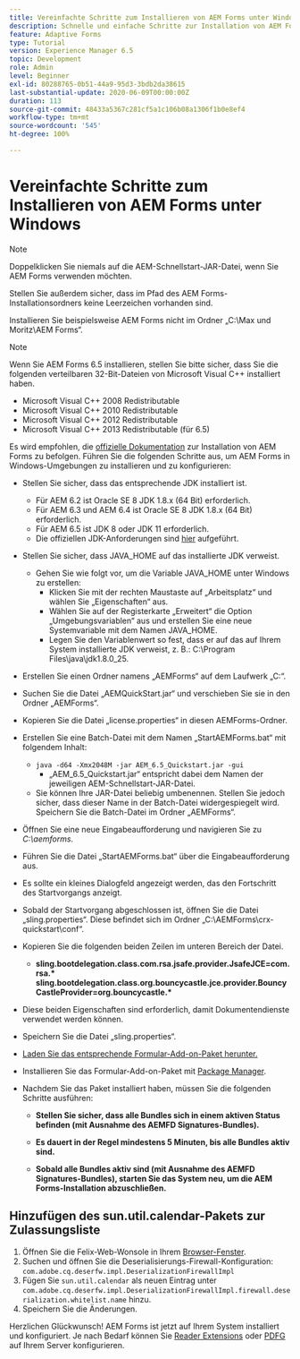 ```yaml
---
title: Vereinfachte Schritte zum Installieren von AEM Forms unter Windows
description: Schnelle und einfache Schritte zur Installation von AEM Forms unter Windows
feature: Adaptive Forms
type: Tutorial
version: Experience Manager 6.5
topic: Development
role: Admin
level: Beginner
exl-id: 80288765-0b51-44a9-95d3-3bdb2da38615
last-substantial-update: 2020-06-09T00:00:00Z
duration: 113
source-git-commit: 48433a5367c281cf5a1c106b08a1306f1b0e8ef4
workflow-type: tm+mt
source-wordcount: '545'
ht-degree: 100%

---
```


# Vereinfachte Schritte zum Installieren von AEM Forms unter Windows

>[!NOTE]
>
>Doppelklicken Sie niemals auf die AEM-Schnellstart-JAR-Datei, wenn Sie AEM Forms verwenden möchten.
>
>Stellen Sie außerdem sicher, dass im Pfad des AEM Forms-Installationsordners keine Leerzeichen vorhanden sind.
>
>Installieren Sie beispielsweise AEM Forms nicht im Ordner „C:\Max und Moritz\AEM Forms“.

>[!NOTE]
>
>Wenn Sie AEM Forms 6.5 installieren, stellen Sie bitte sicher, dass Sie die folgenden verteilbaren 32-Bit-Dateien von Microsoft Visual C++ installiert haben.
>
>* Microsoft Visual C++ 2008 Redistributable
>* Microsoft Visual C++ 2010 Redistributable
>* Microsoft Visual C++ 2012 Redistributable
>* Microsoft Visual C++ 2013 Redistributable (für 6.5)

Es wird empfohlen, die [offizielle Dokumentation](https://helpx.adobe.com/de/experience-manager/6-3/forms/using/installing-configuring-aem-forms-osgi.html) zur Installation von AEM Forms zu befolgen. Führen Sie die folgenden Schritte aus, um AEM Forms in Windows-Umgebungen zu installieren und zu konfigurieren:

* Stellen Sie sicher, dass das entsprechende JDK installiert ist.
   * Für AEM 6.2 ist Oracle SE 8 JDK 1.8.x (64 Bit) erforderlich.
   * Für AEM 6.3 und AEM 6.4 ist Oracle SE 8 JDK 1.8.x (64 Bit) erforderlich.
   * Für AEM 6.5 ist JDK 8 oder JDK 11 erforderlich.
   * Die offiziellen JDK-Anforderungen sind [hier](https://experienceleague.adobe.com/docs/experience-manager-65/deploying/introduction/technical-requirements.html?lang=de) aufgeführt.
* Stellen Sie sicher, dass JAVA_HOME auf das installierte JDK verweist.
   * Gehen Sie wie folgt vor, um die Variable JAVA_HOME unter Windows zu erstellen:
      * Klicken Sie mit der rechten Maustaste auf „Arbeitsplatz“ und wählen Sie „Eigenschaften“ aus.
      * Wählen Sie auf der Registerkarte „Erweitert“ die Option „Umgebungsvariablen“ aus und erstellen Sie eine neue Systemvariable mit dem Namen JAVA_HOME.
      * Legen Sie den Variablenwert so fest, dass er auf das auf Ihrem System installierte JDK verweist, z. B.: C:\Program Files\java\jdk1.8.0_25.

* Erstellen Sie einen Ordner namens „AEMForms“ auf dem Laufwerk „C:“.
* Suchen Sie die Datei „AEMQuickStart.jar“ und verschieben Sie sie in den Ordner „AEMForms“.
* Kopieren Sie die Datei „license.properties“ in diesen AEMForms-Ordner.
* Erstellen Sie eine Batch-Datei mit dem Namen „StartAEMForms.bat“ mit folgendem Inhalt:
   * `java -d64 -Xmx2048M -jar AEM_6.5_Quickstart.jar -gui`
      * „AEM_6.5_Quickstart.jar“ entspricht dabei dem Namen der jeweiligen AEM-Schnellstart-JAR-Datei.
   * Sie können Ihre JAR-Datei beliebig umbenennen. Stellen Sie jedoch sicher, dass dieser Name in der Batch-Datei widergespiegelt wird. Speichern Sie die Batch-Datei im Ordner „AEMForms“.

* Öffnen Sie eine neue Eingabeaufforderung und navigieren Sie zu _C:\aemforms_.

* Führen Sie die Datei „StartAEMForms.bat“ über die Eingabeaufforderung aus.

* Es sollte ein kleines Dialogfeld angezeigt werden, das den Fortschritt des Startvorgangs anzeigt.

* Sobald der Startvorgang abgeschlossen ist, öffnen Sie die Datei „sling.properties“. Diese befindet sich im Ordner „C:\AEMForms\crx-quickstart\conf“.

* Kopieren Sie die folgenden beiden Zeilen im unteren Bereich der Datei.
   * **sling.bootdelegation.class.com.rsa.jsafe.provider.JsafeJCE=com.rsa.&#42;** **sling.bootdelegation.class.org.bouncycastle.jce.provider.BouncyCastleProvider=org.bouncycastle.&#42;**
* Diese beiden Eigenschaften sind erforderlich, damit Dokumentendienste verwendet werden können.
* Speichern Sie die Datei „sling.properties“.
* [Laden Sie das entsprechende Formular-Add-on-Paket herunter.](https://experienceleague.adobe.com/docs/experience-manager-release-information/aem-release-updates/forms-updates/aem-forms-releases.html?lang=de)
* Installieren Sie das Formular-Add-on-Paket mit [Package Manager](http://localhost:4502/crx/packmgr/index.jsp).
* Nachdem Sie das Paket installiert haben, müssen Sie die folgenden Schritte ausführen:

   * **Stellen Sie sicher, dass alle Bundles sich in einem aktiven Status befinden (mit Ausnahme des AEMFD Signatures-Bundles).**
   * **Es dauert in der Regel mindestens 5 Minuten, bis alle Bundles aktiv sind.**

   * **Sobald alle Bundles aktiv sind (mit Ausnahme des AEMFD Signatures-Bundles), starten Sie das System neu, um die AEM Forms-Installation abzuschließen.**

## Hinzufügen des sun.util.calendar-Pakets zur Zulassungsliste

1. Öffnen Sie die Felix-Web-Wonsole in Ihrem [Browser-Fenster](http://localhost:4502/system/console/configMgr).
1. Suchen und öffnen Sie die Deserialisierungs-Firewall-Konfiguration: `com.adobe.cq.deserfw.impl.DeserializationFirewallImpl`
1. Fügen Sie `sun.util.calendar` als neuen Eintrag unter `com.adobe.cq.deserfw.impl.DeserializationFirewallImpl.firewall.deserialization.whitelist.name` hinzu.
1. Speichern Sie die Änderungen.

Herzlichen Glückwunsch! AEM Forms ist jetzt auf Ihrem System installiert und konfiguriert.
Je nach Bedarf können Sie [Reader Extensions](https://experienceleague.adobe.com/docs/experience-manager-learn/forms/document-services/configuring-reader-extension-osgi.html?lang=de) oder [PDFG](https://experienceleague.adobe.com/docs/experience-manager-65/forms/install-aem-forms/osgi-installation/install-configure-document-services.html?lang=de) auf Ihrem Server konfigurieren.
